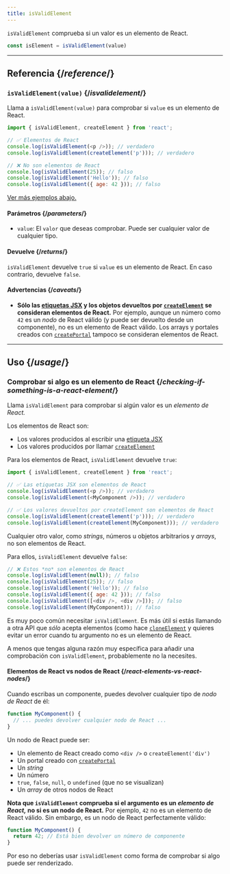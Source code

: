 ```yaml
---
title: isValidElement
---
```


<Intro>

`isValidElement` comprueba si un valor es un elemento de React.

```js
const isElement = isValidElement(value)
```

</Intro>

<InlineToc />

---

## Referencia {/*reference*/}

### `isValidElement(value)` {/*isvalidelement*/}

Llama a `isValidElement(value)` para comprobar si `value` es un elemento de React.

```js
import { isValidElement, createElement } from 'react';

// ✅ Elementos de React
console.log(isValidElement(<p />)); // verdadero
console.log(isValidElement(createElement('p'))); // verdadero

// ❌ No son elementos de React
console.log(isValidElement(25)); // falso
console.log(isValidElement('Hello')); // falso
console.log(isValidElement({ age: 42 })); // falso
```

[Ver más ejemplos abajo.](#usage)

#### Parámetros {/*parameters*/}

* `value`: El `valor` que deseas comprobar. Puede ser cualquier valor de cualquier tipo.

#### Devuelve {/*returns*/}

`isValidElement` devuelve `true` si `value` es un elemento de React. En caso contrario, devuelve `false`.

#### Advertencias {/*caveats*/}

* **Sólo las [etiquetas JSX](/learn/writing-markup-with-jsx) y los objetos devueltos por [`createElement`](/reference/react/createElement) se consideran elementos de React.**  Por ejemplo, aunque un número como `42` es un *nodo* de React válido (y puede ser devuelto desde un componente), no es un elemento de React válido. Los arrays y portales creados con [`createPortal`](/reference/react-dom/createPortal) tampoco se consideran elementos de React.

---

## Uso {/*usage*/}

### Comprobar si algo es un elemento de React {/*checking-if-something-is-a-react-element*/}

Llama `isValidElement` para comprobar si algún valor es un *elemento de React.*

Los elementos de React son:

- Los valores producidos al escribir una [etiqueta JSX](/learn/writing-markup-with-jsx)
- Los valores producidos por llamar [`createElement`](/reference/react/createElement)

Para los elementos de React, `isValidElement` devuelve `true`:

```js
import { isValidElement, createElement } from 'react';

// ✅ Las etiquetas JSX son elementos de React
console.log(isValidElement(<p />)); // verdadero
console.log(isValidElement(<MyComponent />)); // verdadero

// ✅ Los valores devueltos por createElement son elementos de React
console.log(isValidElement(createElement('p'))); // verdadero
console.log(isValidElement(createElement(MyComponent))); // verdadero
```

Cualquier otro valor, como _strings_, números u objetos arbitrarios y _arrays_, no son elementos de React.

Para ellos, `isValidElement` devuelve `false`:

```js
// ❌ Estos *no* son elementos de React
console.log(isValidElement(null)); // falso
console.log(isValidElement(25)); // falso
console.log(isValidElement('Hello')); // falso
console.log(isValidElement({ age: 42 })); // falso
console.log(isValidElement([<div />, <div />])); // falso
console.log(isValidElement(MyComponent)); // falso
```

Es muy poco común necesitar `isValidElement`. Es más útil si estás llamando a otra API que *sólo* acepta elementos (como hace [`cloneElement`](/reference/react/cloneElement) y quieres evitar un error cuando tu argumento no es un elemento de React.

A menos que tengas alguna razón muy específica para añadir una comprobación con `isValidElement`, probablemente no la necesites.

<DeepDive>

#### Elementos de React vs nodos de React {/*react-elements-vs-react-nodes*/}

Cuando escribas un componente, puedes devolver cualquier tipo de *nodo de React* de él:

```js
function MyComponent() {
  // ... puedes devolver cualquier nodo de React ...
}
```

Un nodo de React puede ser:

- Un elemento de React creado como `<div />` o `createElement('div')`
- Un portal creado con [`createPortal`](/reference/react-dom/createPortal)
- Un _string_
- Un número
- `true`, `false`, `null`, o `undefined` (que no se visualizan)
- Un _array_ de otros nodos de React

**Nota que `isValidElement` comprueba si el argumento es un *elemento de React,* no si es un nodo de React.** Por ejemplo, `42` no es un elemento de React válido. Sin embargo, es un nodo de React perfectamente válido:

```js
function MyComponent() {
  return 42; // Está bien devolver un número de componente
}
```

Por eso no deberías usar `isValidElement` como forma de comprobar si algo puede ser renderizado.

</DeepDive>
